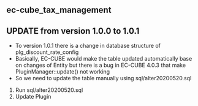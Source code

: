 ## ec-cube_tax_management
## UPDATE from version 1.0.0 to 1.0.1
- To version 1.0.1 there is a change in database structure of plg_discount_rate_config
- Basically, EC-CUBE would make the table updated automatically base on changes of Entity but there is a bug in EC-CUBE 4.0.3 that make PluginManager::update() not working
- So we need to update the table manually using sql/alter20200520.sql 

1. Run sql/alter20200520.sql 
2. Update Plugin
